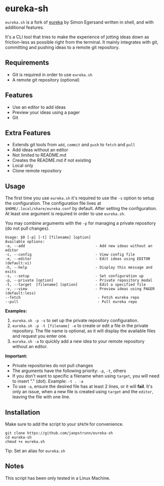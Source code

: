 # eureka-sh

`eureka.sh` is a fork of [eureka](https://github.com/simeg/eureka) by Simon Egersand written in shell, and with additional features.

It's a CLI tool that tries to make the experience of jotting ideas down as friction-less as possible right from the terminal. It mainly integrates with git, committing and pushing ideas to a remote git repository.

## Requirements

- Git is required in order to use `eureka.sh`
- A remote git repository (optional)

## Features

- Use an editor to add ideas
- Preview your ideas using a pager
- Git

## Extra Features

- Extends git tools from `add`, `commit` and `push` to `fetch` and `pull`
- Add ideas without an editor
- Not limited to README.md
- Creates the README.md if not existing
- Local only
- Clone remote repository

## Usage

The first time you use `eureka.sh` it's required to use the `-s` option to setup the configuration. The configuration file lives at `$HOME/.local/share/eureka.conf` by default.
After setting the configuration. At least one argument is required in order to use `eureka.sh`.

You may combine arguments with the `-p` for managing a private repository (do not pull changes).

```
Usage: $0 [-p] [-t] [filename] [option]
Available options:
-a, --add                                - Add new ideas without an editor
-c, --config                             - View config file
-e, --editor                             - Edit ideas using EDITOR (default:vi)
-h, --help                               - Display this message and exits
-s, --setup                              - Set configuration up
-p, --private [option]                   - Private repository modal
-t, --target  [filename] [option]        - Edit a specified file
-v, --view                               - Preview ideas using PAGER (default:less)
--fetch                                   - Fetch eureka repo
--pull                                    - Pull eureka repo
```

**Examples:**

1. `eureka.sh -p -s` to set up the private repository configuration.
2. `eureka.sh -p -t [filename] -e` to create or edit a file in the private repository. The file name is optional, as it will display the available files and request you enter one.
3. `eureka.sh -a` to quickly add a new idea to your remote repository without an editor.

**Important:**

- Private repositories do not pull changes
- The arguments have the following priority: `-p`, `-t`, others
- If you don't want to specific a filename when using `target`, you will need to insert "." (dot). Example: `-t . -a`
- To use `-a`, ensure the desired file has at least 2 lines, or it will **fail**. It's only an issue, when a new file is created using `target` and the `editor`, leaving the file with one line.

## Installation

Make sure to add the script to your `$PATH` for convenience.

```
git clone https://github.com/janpstrunn/eureka-sh
cd eureka-sh
chmod +x eureka.sh
```

Tip: Set an alias for `eureka.sh`

## Notes

This script has been only tested in a Linux Machine.
